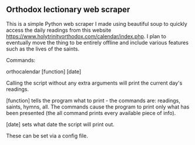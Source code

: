  Orthodox lectionary web scraper
-----------------------------------
This is a simple Python web scraper I made using beautiful soup to quickly access the daily readings from this website https://www.holytrinityorthodox.com/calendar/index.php. 
I plan to eventually move the thing to be entirely offline and include various features such as the lives of the saints.

Commands:

orthocalendar [function] [date] 

Calling the script without any extra arguments will print the current day's readings. 

[function] tells the program what to print - the commands are: readings, saints, hymns, all.
The commands cause the program to print only what has been presented (the all command prints every available piece of info).

[date] sets what date the script will print out. 

These can be set via a config file. 
